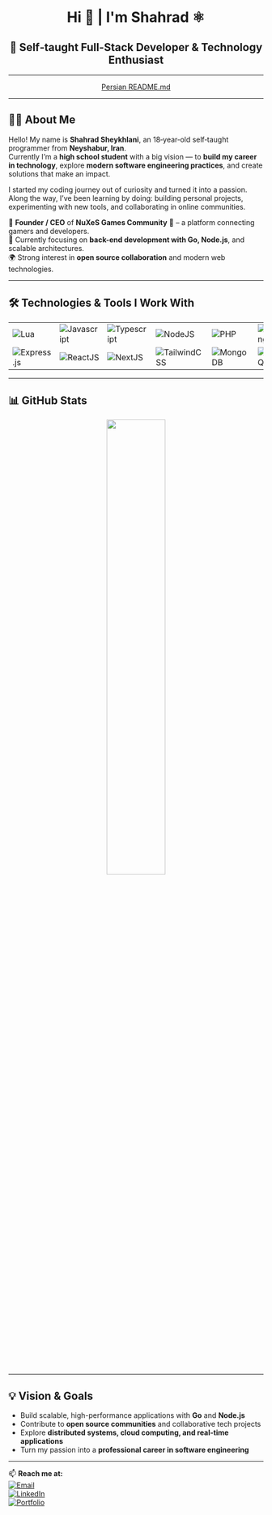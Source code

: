 <h1 align="center">Hi 👋 | I'm Shahrad ⚛️</h1>

<h2 align="center">🚀 Self‑taught Full‑Stack Developer & Technology Enthusiast</h2>

---

<p align="center">
  <a href="./README.fa.md">Persian README.md</a>
</p>

---
## 👨‍💻 About Me
Hello! My name is **Shahrad Sheykhlani**, an 18‑year‑old self‑taught programmer from **Neyshabur, Iran**.  
Currently I’m a **high school student** with a big vision — to **build my career in technology**, explore **modern software engineering practices**, and create solutions that make an impact.

I started my coding journey out of curiosity and turned it into a passion. Along the way, I’ve been learning by doing: building personal projects, experimenting with new tools, and collaborating in online communities.

💼 **Founder / CEO** of **NuXeS Games Community** 🎩 – a platform connecting gamers and developers.  
🌱 Currently focusing on **back-end development with Go, Node.js**, and scalable architectures.  
🌍 Strong interest in **open source collaboration** and modern web technologies.

---

## 🛠️ Technologies & Tools I Work With
<table align="center">
  <tr>
    <td><img src="https://skillicons.dev/icons?i=lua" alt="Lua" /></td>
    <td><img src="https://skillicons.dev/icons?i=js" alt="Javascript" /></td>
    <td><img src="https://skillicons.dev/icons?i=ts" alt="Typescript" /></td>
    <td><img src="https://skillicons.dev/icons?i=nodejs" alt="NodeJS" /></td>
    <td><img src="https://skillicons.dev/icons?i=php" alt="PHP" /></td>
    <td><img src="https://skillicons.dev/icons?i=go" alt="GoLang" /></td>
  </tr>
  <tr>
    <td><img src="https://skillicons.dev/icons?i=express" alt="Express.js" /></td>
    <td><img src="https://skillicons.dev/icons?i=react" alt="ReactJS" /></td>
    <td><img src="https://skillicons.dev/icons?i=nextjs" alt="NextJS" /></td>
    <td><img src="https://skillicons.dev/icons?i=tailwind" alt="TailwindCSS" /></td>
    <td><img src="https://skillicons.dev/icons?i=mongodb" alt="MongoDB" /></td>
    <td><img src="https://skillicons.dev/icons?i=mysql" alt="MySQL" /></td>
  </tr>
</table>

---

## 📊 GitHub Stats
<div align="center">
  <img width="48%" src="https://github-readme-stats.vercel.app/api?username=ITSHahrad&theme=vue-dark&show_icons=true&hide_border=true&count_private=true" />
</div>

---

## 💡 Vision & Goals
- Build scalable, high-performance applications with **Go** and **Node.js**  
- Contribute to **open source communities** and collaborative tech projects  
- Explore **distributed systems, cloud computing, and real-time applications**  
- Turn my passion into a **professional career in software engineering**

---

📫 **Reach me at:**  
[![Email](https://img.shields.io/badge/Email-itshahrad%40gmail.com-blue)](mailto:itshahrad@gmail.com)  
[![LinkedIn](https://img.shields.io/badge/Linkedin-ITSHahrad-blue)](https://linkedin.com/in/itshahrad)  
[![Portfolio](https://img.shields.io/badge/Portfolio-website-emerald)](https://itshahrad.ir)
